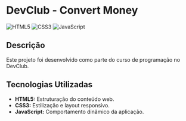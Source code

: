 # DevClub - Convert Money


![HTML5](https://img.shields.io/badge/HTML5-E34F26?style=flat-square&logo=html5&logoColor=white)
![CSS3](https://img.shields.io/badge/CSS3-1572B6?style=flat-square&logo=css3&logoColor=white)
![JavaScript](https://img.shields.io/badge/JavaScript-F7DF1E?style=flat-square&logo=javascript&logoColor=black)


## Descrição

Este projeto foi desenvolvido como parte do curso de programação no DevClub.

## Tecnologias Utilizadas

- **HTML5:** Estruturação do conteúdo web.
- **CSS3:** Estilização e layout responsivo.
- **JavaScript:** Comportamento dinâmico da aplicação.



